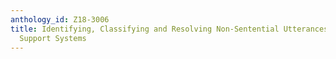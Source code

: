 ```yaml
---
anthology_id: Z18-3006
title: Identifying, Classifying and Resolving Non-Sentential Utterances in Customer
  Support Systems
---
```

